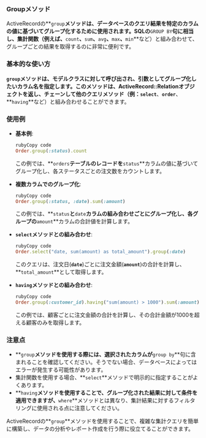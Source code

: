 ### Groupメソッド

ActiveRecordの**`group`**メソッドは、データベースのクエリ結果を特定のカラムの値に基づいてグループ化するために使用されます。SQLの**`GROUP BY`**句に相当し、集計関数（例えば、**`count`**、**`sum`**、**`avg`**、**`max`**、**`min`**など）と組み合わせて、グループごとの結果を取得するのに非常に便利です。

### **基本的な使い方**

**`group`**メソッドは、モデルクラスに対して呼び出され、引数としてグループ化したいカラム名を指定します。このメソッドは、ActiveRecord::Relationオブジェクトを返し、チェーンして他のクエリメソッド（例：**`select`**、**`order`**、**`having`**など）と組み合わせることができます。

### **使用例**

- **基本例**:
    
    ```ruby
    rubyCopy code
    Order.group(:status).count
    
    ```
    
    この例では、**`orders`**テーブルのレコードを**`status`**カラムの値に基づいてグループ化し、各ステータスごとの注文数をカウントします。
    
- **複数カラムでのグループ化**:
    
    ```ruby
    rubyCopy code
    Order.group(:status, :date).sum(:amount)
    
    ```
    
    この例では、**`status`**と**`date`**カラムの組み合わせごとにグループ化し、各グループの**`amount`**カラムの合計値を計算します。
    
- **`select`メソッドとの組み合わせ**:
    
    ```ruby
    rubyCopy code
    Order.select("date, sum(amount) as total_amount").group(:date)
    
    ```
    
    このクエリは、注文日(**`date`**)ごとに注文金額(**`amount`**)の合計を計算し、**`total_amount`**として取得します。
    
- **`having`メソッドとの組み合わせ**:
    
    ```ruby
    rubyCopy code
    Order.group(:customer_id).having("sum(amount) > 1000").sum(:amount)
    
    ```
    
    この例では、顧客ごとに注文金額の合計を計算し、その合計金額が1000を超える顧客のみを取得します。
    

### **注意点**

- **`group`**メソッドを使用する際には、選択されたカラムが**`group by`**句に含まれることを確認してください。そうでない場合、データベースによってはエラーが発生する可能性があります。
- 集計関数を使用する場合、**`select`**メソッドで明示的に指定することがよくあります。
- **`having`**メソッドを使用することで、グループ化された結果に対して条件を適用できますが、**`where`**メソッドとは異なり、集計結果に対するフィルタリングに使用される点に注意してください。

ActiveRecordの**`group`**メソッドを使用することで、複雑な集計クエリを簡単に構築し、データの分析やレポート作成を行う際に役立てることができます。